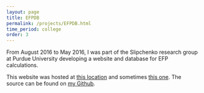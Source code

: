 ```yaml
---
layout: page
title: EFPDB
permalink: /projects/EFPDB.html
time_period: college
order: 3
---
```


From August 2016 to May 2016, I was part of the Slipchenko research group at Purdue University developing a website and database for EFP calculations.

This website was hosted at [this location](http://dhcpa211.chem.purdue.edu/) and sometimes [this one](http://www.efpdb.org). The source can be found on [my Github](https://github.com/wgpierce/EFPDB).
